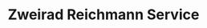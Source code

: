 ---
title: "Zweirad Reichmann Service"
url: /wilsdruff/zweirad-reichmann-service/
shop: Autowerkstatt
---